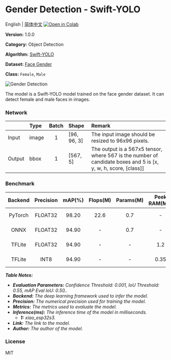 # Gender Detection - Swift-YOLO

English | [简体中文](../zh_CN/Gender_Detection_Swift-YOLO_96.md) [![Open in Colab](https://colab.research.google.com/assets/colab-badge.svg)](https://colab.research.google.com/github/seeed-studio/sscma-model-zoo/blob/refactor-auto-generate/notebooks/en/Gender_Detection_Swift-YOLO_96.ipynb)

**Version:** 1.0.0

**Category:** Object Detection

**Algorithm:** [Swift-YOLO](configs/yolov5/yolov5_tiny_1xb16_300e_coco.py)

**Dataset:** [Face Gender](https://universe.roboflow.com/seeed-studio-esmjg/person-detection-eetev)

**Class:** `Female`, `Male`

![Gender Detection](https://files.seeedstudio.com/sscma/static/gender_cls.png)

The model is a Swift-YOLO model trained on the face gender dataset. It can detect female and male faces in images.

### Network 

|        | Type   |  Batch  | Shape       | Remark                                                                                                         |
|:-------|:-------|:-------:|:------------|:---------------------------------------------------------------------------------------------------------------|
| Input  | image  |    1    | [96, 96, 3] | The input image should be resized to 96x96 pixels.                                                             |
| Output | bbox   |    1    | [567, 5]    | The output is a 567x5 tensor, where 567 is the number of candidate boxes and 5 is [x, y, w, h, score, [class]] |
### Benchmark

|  Backend  |  Precision  |  mAP(%)  |  Flops(M)  |  Params(M)  |  Peek RAM(MB)  |    Inference(ms)    |                                                                               Download                                                                               |    Author    |
|:---------:|:-----------:|:--------:|:----------:|:-----------:|:--------------:|:-------------------:|:--------------------------------------------------------------------------------------------------------------------------------------------------------------------:|:------------:|
|  PyTorch  |   FLOAT32   |  98.20   |    22.6    |     0.7     |       -        |          -          |      [Link](https://files.seeedstudio.com/sscma/model_zoo/detection/models/gender/swift-yolo_tiny_gender_96_sha1_9d62ea47febade3f95cde715588b0e98377cd2f5.pth)       | Seeed Studio |
|   ONNX    |   FLOAT32   |  94.90   |     -      |     0.7     |       -        |          -          |  [Link](https://files.seeedstudio.com/sscma/model_zoo/detection/models/gender/swift-yolo_tiny_gender_96_float32_sha1_16032922c6531011b1bfdbb2468415211c6dfc85.onnx)  | Seeed Studio |
|  TFLite   |   FLOAT32   |  94.90   |     -      |      -      |      1.2       |          -          | [Link](https://files.seeedstudio.com/sscma/model_zoo/detection/models/gender/swift-yolo_tiny_gender_96_float32_sha1_dfee634f289c9a7ad692c8bd558bdb3212756a4c.tflite) | Seeed Studio |
|  TFLite   |    INT8     |  94.90   |     -      |      -      |      0.35      | 200.0<sup>(1)</sup> |  [Link](https://files.seeedstudio.com/sscma/model_zoo/detection/models/gender/swift-yolo_tiny_gender_96_int8_sha1_8078326f275ce87a371bbb273b010f9dce93f1c0.tflite)   | Seeed Studio |

***Table Notes:***

- ***Evaluation Parameters:**  Confidence Threshold: 0.001, IoU Threshold: 0.55, mAP Eval IoU: 0.50..*
- ***Backend:** The deep learning framework used to infer the model.*
- ***Precision:** The numerical precision used for training the model.*
- ***Metrics:** The metrics used to evaluate the model.*
- ***Inference(ms):** The inference time of the model in milliseconds.*
  - ***1:** xiao_esp32s3.*
- ***Link:** The link to the model.*
- ***Author:** The author of the model.*

### License

MIT

